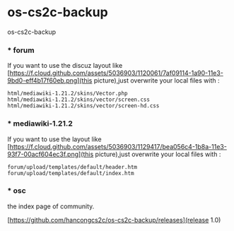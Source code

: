 os-cs2c-backup
==============

os-cs2c-backup

### * forum

If you want to use the discuz layout like [https://f.cloud.github.com/assets/5036903/1120061/7af09114-1a90-11e3-9bd0-eff4b17f60eb.png](this picture),just overwrite your local files with :
    
    html/mediawiki-1.21.2/skins/Vector.php
    html/mediawiki-1.21.2/skins/vector/screen.css
    html/mediawiki-1.21.2/skins/vector/screen-hd.css

### * mediawiki-1.21.2

If you want to use the layout like [https://f.cloud.github.com/assets/5036903/1129417/bea056c4-1b8a-11e3-93f7-00acf604ec3f.png](this picture),just overwrite your local files with :
    
    forum/upload/templates/default/header.htm
    forum/upload/templates/default/index.htm

### * osc

the index page of community.


[https://github.com/hancongcs2c/os-cs2c-backup/releases](release 1.0)

